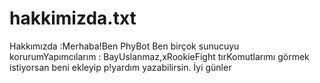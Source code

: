 # hakkimizda.txt
Hakkımızda :Merhaba!Ben PhyBot Ben birçok sunucuyu korurumYapımcılarım : BayUslanmaz,xRookieFight tırKomutlarımı görmek istiyorsan beni ekleyip p!yardım yazabilirsin. İyi günler
